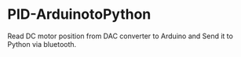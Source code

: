 # PID-ArduinotoPython
Read DC motor position from DAC converter to Arduino and Send it to Python via bluetooth.
